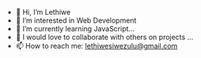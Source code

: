 - 👋 Hi, I’m Lethiwe
- 👀 I’m interested in Web Development
- 🌱 I’m currently learning JavaScript...
- 💞️ I would love to collaborate with others on projects ...
- 📫 How to reach me: lethiwesiwezulu@gmail.com

<!---
Dev-Lethiwe/Dev-Lethiwe is a ✨ special ✨ repository because its `README.md` (this file) appears on your GitHub profile.
You can click the Preview link to take a look at your changes.
--->
